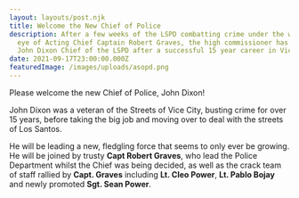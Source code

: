 ```yaml
---
layout: layouts/post.njk
title: Welcome the New Chief of Police
description: After a few weeks of the LSPD combatting crime under the watchful
  eye of Acting Chief Captain Robert Graves, the high commissioner has appointed
  John Dixon Chief of the LSPD after a successful 15 year career in Vice City.
date: 2021-09-17T23:00:00.000Z
featuredImage: /images/uploads/asopd.png
---
```

Please welcome the new Chief of Police, John Dixon! 

John Dixon was a veteran of the Streets of Vice City, busting crime for over 15 years, before taking the big job and moving over to deal with the streets of Los Santos.

He will be leading a new, fledgling force that seems to only ever be growing. He will be joined by trusty **Capt Robert Graves**, who lead the Police Department whilst the Chief was being decided, as well as the crack team of staff rallied by **Capt. Graves** including  **Lt. Cleo Power**, **Lt. Pablo Bojay** and newly promoted **Sgt. Sean Power**.